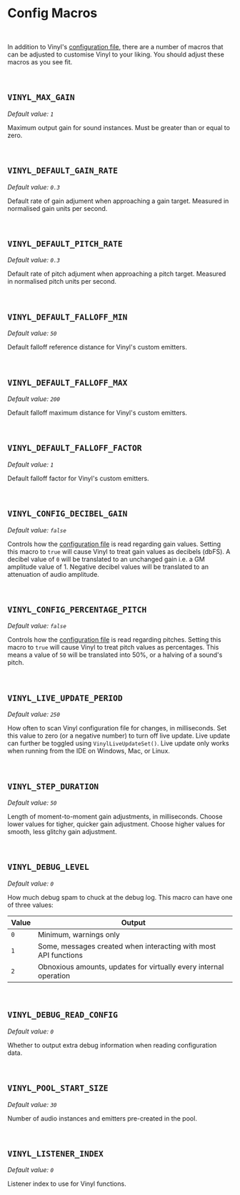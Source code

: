 # Config Macros

&nbsp;

In addition to Vinyl's [configuration file](Configuration), there are a number of macros that can be adjusted to customise Vinyl to your liking. You should adjust these macros as you see fit.

&nbsp;

## `VINYL_MAX_GAIN`

*Default value: `1`*

Maximum output gain for sound instances. Must be greater than or equal to zero.

&nbsp;

## `VINYL_DEFAULT_GAIN_RATE`

*Default value: `0.3`*

Default rate of gain adjument when approaching a gain target. Measured in normalised gain units per second.

&nbsp;

## `VINYL_DEFAULT_PITCH_RATE`

*Default value: `0.3`*

Default rate of pitch adjument when approaching a pitch target. Measured in normalised pitch units per second.

&nbsp;

## `VINYL_DEFAULT_FALLOFF_MIN`

*Default value: `50`*

Default falloff reference distance for Vinyl's custom emitters.

&nbsp;

## `VINYL_DEFAULT_FALLOFF_MAX`

*Default value: `200`*

Default falloff maximum distance for Vinyl's custom emitters.

&nbsp;

## `VINYL_DEFAULT_FALLOFF_FACTOR`

*Default value: `1`*

Default falloff factor for Vinyl's custom emitters.

&nbsp;

## `VINYL_CONFIG_DECIBEL_GAIN`

*Default value: `false`*

Controls how the [configuration file](Configuration) is read regarding gain values. Setting this macro to `true` will cause Vinyl to treat gain values as decibels (dbFS). A decibel value of `0` will be translated to an unchanged gain i.e. a GM amplitude value of 1. Negative decibel values will be translated to an attenuation of audio amplitude.

&nbsp;

## `VINYL_CONFIG_PERCENTAGE_PITCH`

*Default value: `false`*

Controls how the [configuration file](Configuration) is read regarding pitches. Setting this macro to `true` will cause Vinyl to treat pitch values as percentages. This means a value of `50` will be translated into 50%, or a halving of a sound's pitch.

&nbsp;

## `VINYL_LIVE_UPDATE_PERIOD`

*Default value: `250`*

How often to scan Vinyl configuration file for changes, in milliseconds. Set this value to zero (or a negative number) to turn off live update. Live update can further be toggled using `VinylLiveUpdateSet()`. Live update only works when running from the IDE on Windows, Mac, or Linux.

&nbsp;

## `VINYL_STEP_DURATION`

*Default value: `50`*

Length of moment-to-moment gain adjustments, in milliseconds. Choose lower values for tigher, quicker gain adjustment. Choose higher values for smooth, less glitchy gain adjustment.

&nbsp;

## `VINYL_DEBUG_LEVEL`

*Default value: `0`*

How much debug spam to chuck at the debug log. This macro can have one of three values:

|Value|Output                                                            |
|-----|------------------------------------------------------------------|
|`0`  |Minimum, warnings only                                            |
|`1`  |Some, messages created when interacting with most API functions   |
|`2`  |Obnoxious amounts, updates for virtually every internal operation|

&nbsp;

## `VINYL_DEBUG_READ_CONFIG`

*Default value: `0`*

Whether to output extra debug information when reading configuration data.

&nbsp;

## `VINYL_POOL_START_SIZE`

*Default value: `30`*

Number of audio instances and emitters pre-created in the pool.

&nbsp;

## `VINYL_LISTENER_INDEX`

*Default value: `0`*

Listener index to use for Vinyl functions.